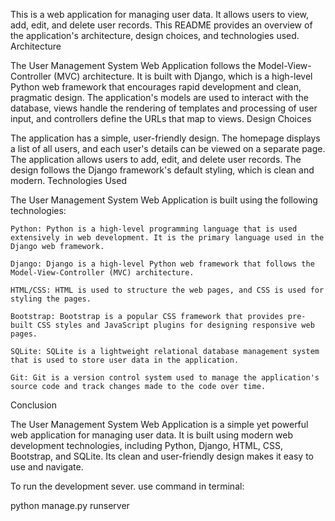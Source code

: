 This is a web application for managing user data. It allows users to view, add, edit, and delete user records. This README provides an overview of the application's architecture, design choices, and technologies used.
Architecture

The User Management System Web Application follows the Model-View-Controller (MVC) architecture. It is built with Django, which is a high-level Python web framework that encourages rapid development and clean, pragmatic design. The application's models are used to interact with the database, views handle the rendering of templates and processing of user input, and controllers define the URLs that map to views.
Design Choices

The application has a simple, user-friendly design. The homepage displays a list of all users, and each user's details can be viewed on a separate page. The application allows users to add, edit, and delete user records. The design follows the Django framework's default styling, which is clean and modern.
Technologies Used

The User Management System Web Application is built using the following technologies:

    Python: Python is a high-level programming language that is used extensively in web development. It is the primary language used in the Django web framework.

    Django: Django is a high-level Python web framework that follows the Model-View-Controller (MVC) architecture.

    HTML/CSS: HTML is used to structure the web pages, and CSS is used for styling the pages.

    Bootstrap: Bootstrap is a popular CSS framework that provides pre-built CSS styles and JavaScript plugins for designing responsive web pages.

    SQLite: SQLite is a lightweight relational database management system that is used to store user data in the application.

    Git: Git is a version control system used to manage the application's source code and track changes made to the code over time.

Conclusion

The User Management System Web Application is a simple yet powerful web application for managing user data. It is built using modern web development technologies, including Python, Django, HTML, CSS, Bootstrap, and SQLite. Its clean and user-friendly design makes it easy to use and navigate.

To run the development sever. use command in terminal: 

python manage.py runserver
